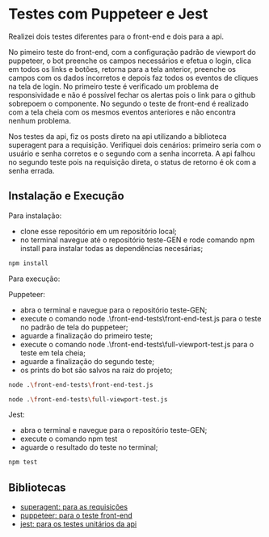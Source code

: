 # Testes com Puppeteer e Jest

Realizei dois testes diferentes para o front-end e dois para a api.

No pimeiro teste do front-end, com a configuração padrão de viewport do puppeteer, o bot preenche os campos necessários e efetua o login, clica em todos os links e botões, 
retorna para a tela anterior, preenche os campos com os dados incorretos e depois faz todos os eventos de cliques na tela de login.
No primeiro teste é verificado um problema de responsividade e não é possível fechar os alertas pois o link para o github sobrepoem o componente.
No segundo o teste de front-end é realizado com a tela cheia com os mesmos eventos anteriores e não encontra nenhum problema.

Nos testes da api, fiz os posts direto na api utilizando a biblioteca superagent para a requisição.
Verifiquei dois cenários: primeiro seria com o usuário e senha corretos e o segundo com a senha incorreta.
A api falhou no segundo teste pois na requisição direta, o status de retorno é ok com a senha errada.

## Instalação e Execução 

Para instalação: 
  - clone esse repositório em um repositório local;
  - no terminal navegue até o repositório teste-GEN e rode comando npm install para instalar todas as dependências necesárias;
```bash
npm install
```
  
  Para execução:

Puppeteer:
   - abra o terminal e navegue para o repositório teste-GEN;
   - execute o comando node .\front-end-tests\front-end-test.js para o teste no padrão de tela do puppeteer;
   - aguarde a finalização do primeiro teste;
   - execute o comando node .\front-end-tests\full-viewport-test.js para o teste em tela cheia;
   - aguarde a finalização do segundo teste;
   - os prints do bot são salvos na raiz do projeto;
```bash
node .\front-end-tests\front-end-test.js
```  
```bash
node .\front-end-tests\full-viewport-test.js
```
    
Jest:  
  - abra o terminal e navegue para o repositório teste-GEN;
  - execute o comando npm test
  - aguarde o resultado do teste no terminal;
```bash
npm test
```
   
## Bibliotecas

- [superagent: para as requisições](https://www.npmjs.com/package/superagent)
- [puppeteer: para o teste front-end](https://www.npmjs.com/package/puppeteer)
- [jest: para os testes unitários da api](https://www.npmjs.com/package/jest)
   
